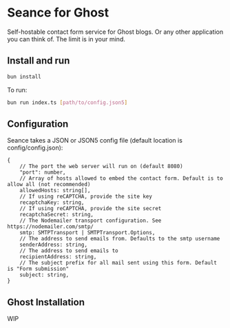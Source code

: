 # Seance for Ghost

Self-hostable contact form service for Ghost blogs. Or any other application you can think of. The limit is in your mind.

## Install and run

```bash
bun install
```

To run:

```bash
bun run index.ts [path/to/config.json5]
```

## Configuration

Seance takes a JSON or JSON5 config file (default location is config/config.json):

```
{
    // The port the web server will run on (default 8080)
    "port": number,
    // Array of hosts allowed to embed the contact form. Default is to allow all (not recommended)
    allowedHosts: string[],
    // If using reCAPTCHA, provide the site key
    recaptchaKey: string,
    // If using reCAPTCHA, provide the site secret
    recaptchaSecret: string,
    // The Nodemailer transport configuration. See https://nodemailer.com/smtp/
    smtp: SMTPTransport | SMTPTransport.Options,
    // The address to send emails from. Defaults to the smtp username
    senderAddress: string,
    // The address to send emails to
    recipientAddress: string,
    // The subject prefix for all mail sent using this form. Default is "Form submission"
    subject: string,
}
```

## Ghost Installation

WIP
